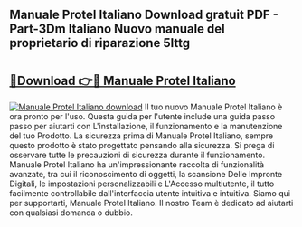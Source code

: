 ## Manuale Protel Italiano Download gratuit PDF - Part-3Dm Italiano Nuovo manuale del proprietario di riparazione 5lttg

# <h2><a href="http://dfd5e2.blite.top/?on=Manuale+Protel+Italiano">🔗Download 👉🔴 Manuale Protel Italiano</a></h2>

[![Manuale Protel Italiano download](https://i.imgur.com/lujVjoI.png)](http://dfd5e2.blite.top/?on=Manuale+Protel+Italiano)
Il tuo nuovo Manuale Protel Italiano è ora pronto per l'uso. Questa guida per l'utente include una guida passo passo per aiutarti con L'installazione, il funzionamento e la manutenzione del tuo Prodotto. La sicurezza prima di Manuale Protel Italiano, sempre questo prodotto è stato progettato pensando alla sicurezza. Si prega di osservare tutte le precauzioni di sicurezza durante il funzionamento. Manuale Protel Italiano ha un'impressionante raccolta di funzionalità avanzate, tra cui il riconoscimento di oggetti, la scansione Delle Impronte Digitali, le impostazioni personalizzabili e L'Accesso multiutente, il tutto facilmente controllabile dall'interfaccia utente intuitiva e intuitiva. Siamo qui per supportarti, Manuale Protel Italiano. Il nostro Team è dedicato ad aiutarti con qualsiasi domanda o dubbio.
